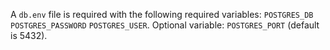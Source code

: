 A `db.env` file is required with the following required variables:
`POSTGRES_DB`
`POSTGRES_PASSWORD`
`POSTGRES_USER`. Optional variable: `POSTGRES_PORT` (default is 5432).